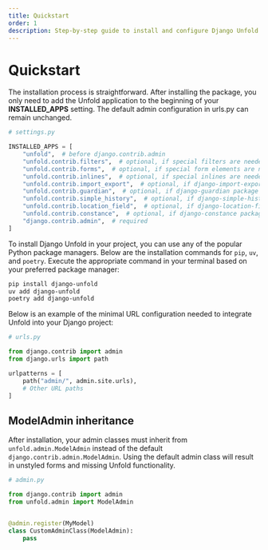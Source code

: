 ```yaml
---
title: Quickstart
order: 1
description: Step-by-step guide to install and configure Django Unfold admin interface in your Django project, including package installation, INSTALLED_APPS configuration, and ModelAdmin setup.
---
```


# Quickstart

The installation process is straightforward. After installing the package, you only need to add the Unfold application to the beginning of your **INSTALLED_APPS** setting. The default admin configuration in urls.py can remain unchanged.

```python
# settings.py

INSTALLED_APPS = [
    "unfold",  # before django.contrib.admin
    "unfold.contrib.filters",  # optional, if special filters are needed
    "unfold.contrib.forms",  # optional, if special form elements are needed
    "unfold.contrib.inlines",  # optional, if special inlines are needed
    "unfold.contrib.import_export",  # optional, if django-import-export package is used
    "unfold.contrib.guardian",  # optional, if django-guardian package is used
    "unfold.contrib.simple_history",  # optional, if django-simple-history package is used
    "unfold.contrib.location_field",  # optional, if django-location-field package is used
    "unfold.contrib.constance",  # optional, if django-constance package is used
    "django.contrib.admin",  # required
]
```

To install Django Unfold in your project, you can use any of the popular Python package managers. Below are the installation commands for `pip`, `uv`, and `poetry`. Execute the appropriate command in your terminal based on your preferred package manager:

```bash
pip install django-unfold
uv add django-unfold
poetry add django-unfold
```

Below is an example of the minimal URL configuration needed to integrate Unfold into your Django project:

```python
# urls.py

from django.contrib import admin
from django.urls import path

urlpatterns = [
    path("admin/", admin.site.urls),
    # Other URL paths
]
```

## ModelAdmin inheritance

After installation, your admin classes must inherit from `unfold.admin.ModelAdmin` instead of the default `django.contrib.admin.ModelAdmin`. Using the default admin class will result in unstyled forms and missing Unfold functionality.

```python
# admin.py

from django.contrib import admin
from unfold.admin import ModelAdmin


@admin.register(MyModel)
class CustomAdminClass(ModelAdmin):
    pass
```
